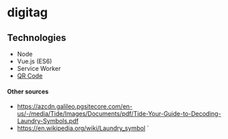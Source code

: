 # digitag

## Technologies
- Node
- Vue.js (ES6)
- Service Worker
- [QR Code](https://github.com/davidshimjs/qrcodejs)

#### Other sources
- https://azcdn.galileo.pgsitecore.com/en-us/-/media/Tide/Images/Documents/pdf/Tide-Your-Guide-to-Decoding-Laundry-Symbols.pdf
- https://en.wikipedia.org/wiki/Laundry_symbol
`
